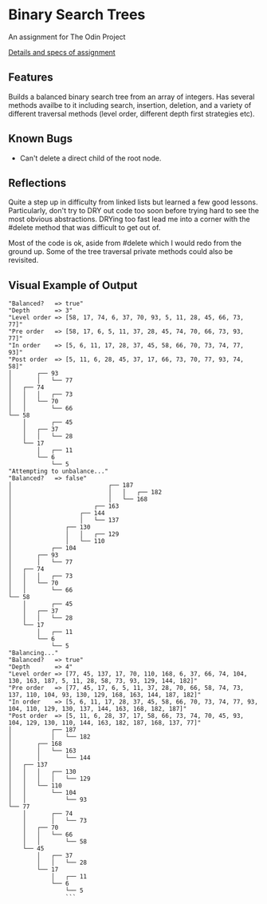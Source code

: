 # Binary Search Trees

An assignment for The Odin Project

[Details and specs of assignment](https://www.theodinproject.com/courses/ruby-programming/lessons/data-structures-and-algorithms?ref=lnav)

## Features

Builds a balanced binary search tree from an array of integers. Has several methods availbe to it including search, insertion, deletion, and a variety of different traversal methods (level order, different depth first strategies etc).

## Known Bugs

* Can't delete a direct child of the root node.

## Reflections

Quite a step up in difficulty from linked lists but learned a few good lessons. Particularly, don't try to DRY out code too soon before trying hard to see the most obvious abstractions. DRYing too fast lead me into a corner with the #delete method that was difficult to get out of.

Most of the code is ok, aside from #delete which I would redo from the ground up. Some of the tree traversal private methods could also be revisited.

## Visual Example of Output

```
"Balanced?   => true"
"Depth       => 3"
"Level order => [58, 17, 74, 6, 37, 70, 93, 5, 11, 28, 45, 66, 73, 77]"
"Pre order   => [58, 17, 6, 5, 11, 37, 28, 45, 74, 70, 66, 73, 93, 77]"
"In order    => [5, 6, 11, 17, 28, 37, 45, 58, 66, 70, 73, 74, 77, 93]"
"Post order  => [5, 11, 6, 28, 45, 37, 17, 66, 73, 70, 77, 93, 74, 58]"
│       ┌── 93
│       │   └── 77
│   ┌── 74
│   │   │   ┌── 73
│   │   └── 70
│   │       └── 66
└── 58
    │       ┌── 45
    │   ┌── 37
    │   │   └── 28
    └── 17
        │   ┌── 11
        └── 6
            └── 5
"Attempting to unbalance..."
"Balanced?   => false"
│                           ┌── 187
│                           │   │   ┌── 182
│                           │   └── 168
│                       ┌── 163
│                   ┌── 144
│                   │   └── 137
│               ┌── 130
│               │   │   ┌── 129
│               │   └── 110
│           ┌── 104
│       ┌── 93
│       │   └── 77
│   ┌── 74
│   │   │   ┌── 73
│   │   └── 70
│   │       └── 66
└── 58
    │       ┌── 45
    │   ┌── 37
    │   │   └── 28
    └── 17
        │   ┌── 11
        └── 6
            └── 5
"Balancing..."
"Balanced?   => true"
"Depth       => 4"
"Level order => [77, 45, 137, 17, 70, 110, 168, 6, 37, 66, 74, 104, 130, 163, 187, 5, 11, 28, 58, 73, 93, 129, 144, 182]"
"Pre order   => [77, 45, 17, 6, 5, 11, 37, 28, 70, 66, 58, 74, 73, 137, 110, 104, 93, 130, 129, 168, 163, 144, 187, 182]"
"In order    => [5, 6, 11, 17, 28, 37, 45, 58, 66, 70, 73, 74, 77, 93, 104, 110, 129, 130, 137, 144, 163, 168, 182, 187]"
"Post order  => [5, 11, 6, 28, 37, 17, 58, 66, 73, 74, 70, 45, 93, 104, 129, 130, 110, 144, 163, 182, 187, 168, 137, 77]"
│           ┌── 187
│           │   └── 182
│       ┌── 168
│       │   └── 163
│       │       └── 144
│   ┌── 137
│   │   │   ┌── 130
│   │   │   │   └── 129
│   │   └── 110
│   │       └── 104
│   │           └── 93
└── 77
    │       ┌── 74
    │       │   └── 73
    │   ┌── 70
    │   │   └── 66
    │   │       └── 58
    └── 45
        │   ┌── 37
        │   │   └── 28
        └── 17
            │   ┌── 11
            └── 6
                └── 5
                ```

